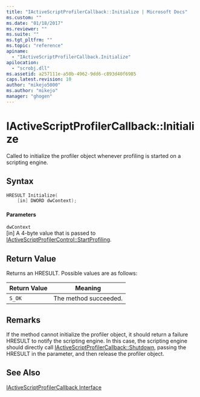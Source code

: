 ```yaml
---
title: "IActiveScriptProfilerCallback::Initialize | Microsoft Docs"
ms.custom: ""
ms.date: "01/18/2017"
ms.reviewer: ""
ms.suite: ""
ms.tgt_pltfrm: ""
ms.topic: "reference"
apiname: 
  - "IActiveScriptProfilerCallback.Initialize"
apilocation: 
  - "scrobj.dll"
ms.assetid: a257111e-a50b-4962-9dd6-c893d40f6985
caps.latest.revision: 10
author: "mikejo5000"
ms.author: "mikejo"
manager: "ghogen"
---
```

# IActiveScriptProfilerCallback::Initialize
Called to initialize the profiler object whenever profiling is started on a scripting engine.  
  
## Syntax  
  
```cpp
HRESULT Initialize(  
    [in] DWORD dwContext);  
```  
  
#### Parameters  
 `dwContext`  
 [in] A 4-byte value that is passed to [IActiveScriptProfilerControl::StartProfiling](../../winscript/reference/iactivescriptprofilercontrol-startprofiling.md).  
  
## Return Value  
 Returns an HRESULT. Possible values are as follows:  
  
|Return Value|Meaning|  
|------------------|-------------|  
|`S_OK`|The method succeeded.|  
  
## Remarks  
 If the method cannot initialize the profiler object, it should return a failure HRESULT to notify the scripting engine. In this case, the scripting engine should directly call [IActiveScriptProfilerCallback::Shutdown](../../winscript/reference/iactivescriptprofilercallback-shutdown.md), passing the HRESULT in the parameter, and then release the profiler object.  
  
## See Also  
 [IActiveScriptProfilerCallback Interface](../../winscript/reference/iactivescriptprofilercallback-interface.md)